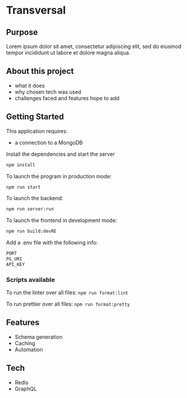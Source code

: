 # Transversal

## Purpose

Lorem ipsum dolor sit amet, consectetur adipiscing elit, sed do eiusmod tempor incididunt ut labore et dolore magna aliqua.

## About this project
- what it does
- why chosen tech was used
- challenges faced and features hope to add

## Getting Started

This application requires:
- a connection to a MongoDB


Install the dependencies and start the server
```sh
npm install
```

To launch the program in production mode:
```sh
npm run start
```
To launch the backend:
```sh
npm run server:run
```
To launch the frontend in development mode:
```sh
npm run build:devRE
```

Add a .env file with the following info:
```sh
PORT
PG_URI
API_KEY
```



### Scripts available
To run the linter over all files:
```npm run format:lint```

To run prettier over all files:
```npm run format:pretty```

## Features
- Schema generation
- Caching
- Automation


## Tech

- Redis
- GraphQL
